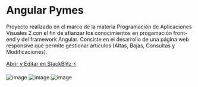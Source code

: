 # Angular Pymes
Proyecto realizado en el marco de la materia Programación de Aplicaciones Visuales 2 con el fin de afianzar los conocimientos en progamación front-end y del framework Angular.
Consiste en el desarrollo de una página web responsive que permite gestionar artículos (Altas, Bajas, Consultas y Modificaciones).

[Abrir y Editar en StackBlitz ⚡️](https://stackblitz.com/edit/angular-pymes)

![image](https://user-images.githubusercontent.com/77643678/204395885-fffcfe86-159d-462a-86ef-3103a32faa06.png)
![image](https://user-images.githubusercontent.com/77643678/204395948-219fea37-433e-495e-9431-cf71bb25499a.png)
![image](https://user-images.githubusercontent.com/77643678/204396043-006182d7-7b7c-49a8-96b0-41f6fc81e27c.png)
